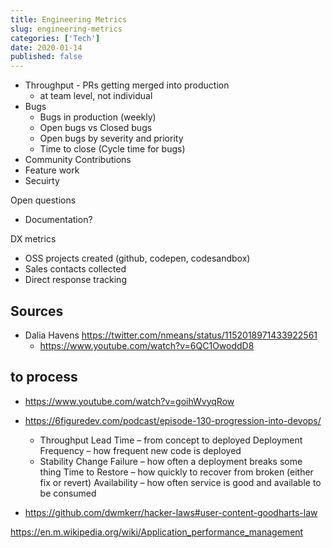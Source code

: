 ```yaml
---
title: Engineering Metrics
slug: engineering-metrics
categories: ['Tech']
date: 2020-01-14
published: false
---
```


- Throughput - PRs getting merged into production
  - at team level, not individual
- Bugs
  - Bugs in production (weekly)
  - Open bugs vs Closed bugs
  - Open bugs by severity and priority
  - Time to close (Cycle time for bugs)
- Community Contributions
- Feature work
- Secuirty

Open questions

- Documentation?

DX metrics

- OSS projects created (github, codepen, codesandbox)
- Sales contacts collected
- Direct response tracking

## Sources

- Dalia Havens https://twitter.com/nmeans/status/1152018971433922561
  - https://www.youtube.com/watch?v=6QC1OwoddD8

## to process

- https://www.youtube.com/watch?v=goihWvyqRow
- https://6figuredev.com/podcast/episode-130-progression-into-devops/
  - Throughput
  Lead Time – from concept to deployed
  Deployment Frequency – how frequent new code is deployed
  - Stability
  Change Failure – how often a deployment breaks some thing
  Time to Restore – how quickly to recover from broken (either fix or revert)
  Availability – how often service is good and available to be consumed

- https://github.com/dwmkerr/hacker-laws#user-content-goodharts-law



https://en.m.wikipedia.org/wiki/Application_performance_management
